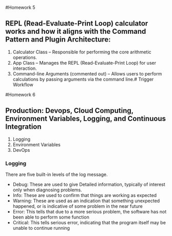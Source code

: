 #Homework 5
## REPL (Read-Evaluate-Print Loop) calculator works and how it aligns with the Command Pattern and Plugin Architecture:

1. Calculator Class – Responsible for performing the core arithmetic operations.
2. App Class – Manages the REPL (Read-Evaluate-Print Loop) for user interaction.
3. Command-line Arguments (commented out) – Allows users to perform calculations by passing arguments via the command line.# Trigger Workflow

#Homework 6
## Production: Devops, Cloud Computing, Environment Variables, Logging, and Continuous Integration
1. Logging
2. Environment Variables
3. DevOps

### Logging
There are five built-in levels of the log message.  
- Debug: These are used to give Detailed information, typically of interest only when diagnosing problems.
- Info: These are used to confirm that things are working as expected
- Warning: These are used as an indication that something unexpected happened, or is indicative of some problem in the near future
- Error: This tells that due to a more serious problem, the software has not been able to perform some function
- Critical: This tells serious error, indicating that the program itself may be unable to continue running
